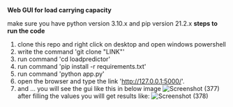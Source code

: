 ****Web GUI for load carrying capacity****

make sure you have python version 3.10.x and pip version 21.2.x
****steps to run the code**** 
1. clone this repo and right click on desktop and open windows powershell
2. write the command 'git clone "LINK"'
3. run command 'cd loadpredictor'
4. run command 'pip install -r requirements.txt'
5. run command 'python app.py'
6. open the browser and type the link 'http://127.0.0.1:5000/'.
7. and ... you will see the gui like this in below image
   ![Screenshot (377)](https://github.com/ayushrathore111/loadpredictor/assets/94514710/53b843ae-7dcc-4724-97b3-13aac66e5a34)
   after filling the values you willl get results like:
![Screenshot (378)](https://github.com/ayushrathore111/loadpredictor/assets/94514710/e004bf5e-2978-40d5-8689-dfcc347229a5)
